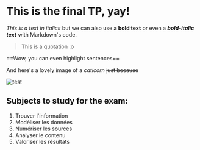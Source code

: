 # This is the final TP, yay!

*This is a text in italics* but we can also use **a bold text** or even a ***bold-italic text*** with Markdown's code.

>This is a quotation :o

==Wow, you can even highlight sentences==

And here's a lovely image of a *caticorn* ~~just because~~

![test](https://imagesvc.timeincapp.com/v3/mm/image?url=https%3A%2F%2Fimages.hellogiggles.com%2Fuploads%2F2015%2F12%2F11083247%2Fcat.jpg&w=700&q=85)

## Subjects to study for the exam:

1. Trouver l'information
2. Modéliser les données
3. Numériser les sources
4. Analyser le contenu
5. Valoriser les résultats
